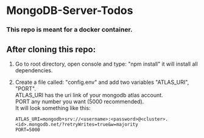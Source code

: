 # MongoDB-Server-Todos

### This repo is meant for a docker container.

## After cloning this repo:

1.  Go to root directory, open console and type: "npm install" it will install all dependencies.

2.  Create a file called: "config.env" and add two variables "ATLAS_URI", "PORT".  
    ATLAS_URI has the uri link of your mongodb atlas account.  
    PORT any number you want (5000 recommended).  
    It will look something like this:  
    ```
    ATLAS_URI=mongodb+srv://<username>:<password>@<cluster>.<id>.mongodb.net/?retryWrites=true&w=majority
    PORT=5000
    ```